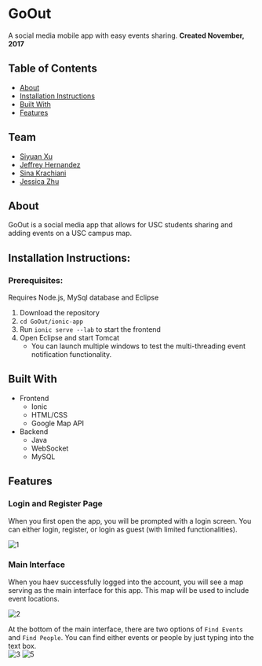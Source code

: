 # GoOut 
A social media mobile app with easy events sharing. 
**Created November, 2017**

## Table of Contents 
- [About](#about)
- [Installation Instructions](#installation-instructions)
- [Built With](#built-with)
- [Features](#features)

## Team
- [Siyuan Xu](https://github.com/1009700427)
- [Jeffrey Hernandez](https://github.com/JeffreyDH)
- [Sina Krachiani](https://github.com/karachia)
- [Jessica Zhu](https://github.com/jessicyz)

## About 
GoOut is a social media app that allows for USC students sharing and adding events on a USC campus map.

## Installation Instructions: 
### Prerequisites: 
Requires Node.js, MySql database and Eclipse 
1. Download the repository 
2. ```cd GoOut/ionic-app```
3. Run ```ionic serve --lab``` to start the frontend 
4. Open Eclipse and start Tomcat 
	- You can launch multiple windows to test the multi-threading event notification functionality. 

## Built With 
- Frontend 
	- Ionic 
	- HTML/CSS
	- Google Map API
- Backend 
	- Java 
	- WebSocket 
	- MySQL

## Features 

### Login and Register Page 
When you first open the app, you will be prompted with a login screen. You can either login, register, or login as guest (with limited functionalities). 

![1](https://user-images.githubusercontent.com/22974252/35259148-e7c2214c-ffb8-11e7-935f-c59a0cbd56de.png)

### Main Interface 
When you haev successfully logged into the account, you will see a map serving as the main interface for this app. This map will be used to include event locations. 

![2](https://user-images.githubusercontent.com/22974252/35259242-899e337a-ffb9-11e7-819f-4dc7f107864f.png)

At the bottom of the main interface, there are two options of ```Find Events``` and ```Find People```. You can find either events or people by just typing into the text box. <br/>
![3](https://user-images.githubusercontent.com/22974252/35259358-3ee6b856-ffba-11e7-8a26-b63a8545a166.png)
![5](https://user-images.githubusercontent.com/22974252/35259599-9c7632d4-ffbb-11e7-8db4-71bab1468882.png)
